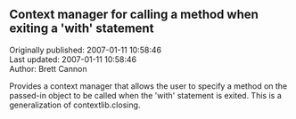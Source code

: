 ## Context manager for calling a method when exiting a 'with' statement  
Originally published: 2007-01-11 10:58:46  
Last updated: 2007-01-11 10:58:46  
Author: Brett Cannon  
  
Provides a context manager that allows the user to specify a method on the passed-in object to be called when the 'with' statement is exited.  This is a generalization of contextlib.closing.